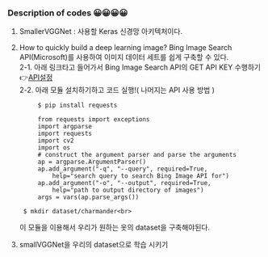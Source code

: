 ### Description of codes 😀😀😀😀
1. SmallerVGGNet : 사용할 Keras 신경망 아키텍처이다.
2. How to quickly build a deep learning image? Bing Image Search API(Microsoft)를 사용하여 이미지 데이터 세트를 쉽게 구축할 수 있다.<br>
    2-1. 아래 링크타고 들어가서  Bing Image Search API의 GET API KEY 수행하기 <br>
     👉[API설정](https://azure.microsoft.com/en-us/try/cognitive-services/?api=bing-image-search-api) <br>
    2-2. 아래 모듈 설치하기하고 코드 실행!( 나머지는 API 사용 방법 )
            
            $ pip install requests
            
            from requests import exceptions
            import argparse
            import requests
            import cv2
            import os
            # construct the argument parser and parse the arguments
            ap = argparse.ArgumentParser()
            ap.add_argument("-q", "--query", required=True,
                help="search query to search Bing Image API for")
            ap.add_argument("-o", "--output", required=True,
                help="path to output directory of images")
            args = vars(ap.parse_args())
    
        $ mkdir dataset/charmander<br>

    이 모듈을 이용해서 우리가 원하는 옷의 dataset을 구축해야된다.
3. smallVGGNet을 우리의 dataset으로 학습 시키기



